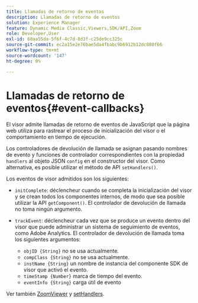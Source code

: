 ```yaml
---
title: Llamadas de retorno de eventos
description: Llamadas de retorno de eventos
solution: Experience Manager
feature: Dynamic Media Classic,Viewers,SDK/API,Zoom
role: Developer,User
exl-id: 68aa55da-5f6f-4c7d-8d3f-c25de9cc325c
source-git-commit: ec2a15e2e76bae5da4fbabc9b6912b12dc080f66
workflow-type: tm+mt
source-wordcount: '147'
ht-degree: 0%

---
```


# Llamadas de retorno de eventos{#event-callbacks}

El visor admite llamadas de retorno de eventos de JavaScript que la página web utiliza para rastrear el proceso de inicialización del visor o el comportamiento en tiempo de ejecución.

Los controladores de devolución de llamada se asignan pasando nombres de evento y funciones de controlador correspondientes con la propiedad `handlers` al objeto JSON `config` en el constructor del visor. Como alternativa, es posible utilizar el método de API `setHandlers()`.

Los eventos de visor admitidos son los siguientes:

* `initComplete`: déclencheur cuando se completa la inicialización del visor y se crean todos los componentes internos, de modo que sea posible utilizar la API `getComponent()`. El controlador de devolución de llamada no toma ningún argumento.

* `trackEvent`: déclencheur cada vez que se produce un evento dentro del visor que puede administrar un sistema de seguimiento de eventos, como Adobe Analytics. El controlador de devolución de llamada toma los siguientes argumentos:

   * `objID {String}` no se usa actualmente.
   * `compClass {String}` no se usa actualmente.
   * `instName {String}` un nombre de instancia del componente SDK de visor que activó el evento.
   * `timeStamp {Number}` marca de tiempo del evento.
   * `eventInfo {String}` carga útil de evento

Ver también [ZoomViewer](../../c-html5-s7-aem-asset-viewers/c-html5-20-zoom-viewer-about/c-html5-20-zoom-viewer-javascriptapiref/r-html5-zoom-viewer-20-javascriptapiref-zoomviewer.md#reference-bd16cadc0c054fafb0db4994741d47cd) y [setHandlers](../../c-html5-s7-aem-asset-viewers/c-html5-20-zoom-viewer-about/c-html5-20-zoom-viewer-javascriptapiref/r-html5-zoom-viewer-20-javascriptapiref-sethandlers.md#reference-d76f126ac4354dc282e56afd49a0c643).
